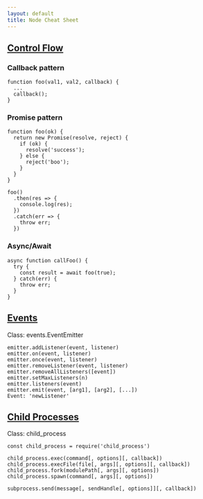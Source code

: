 ```yaml
---
layout: default
title: Node Cheat Sheet
---
```


## [Control Flow](#control-flow)

### Callback pattern

```
function foo(val1, val2, callback) {
  ...
  callback();
}
```

### Promise pattern

```
function foo(ok) {
  return new Promise(resolve, reject) {
    if (ok) {
      resolve('success');
    } else {
      reject('boo');
    }
  }
}

foo()
  .then(res => {
    console.log(res);
  })
  .catch(err => {
    throw err;
  })
```

### Async/Await

```
async function callFoo() {
  try {
    const result = await foo(true);
  } catch(err) {
    throw err;
  }
}
```

## [Events](#events)

Class: events.EventEmitter

```
emitter.addListener(event, listener)
emitter.on(event, listener)
emitter.once(event, listener)
emitter.removeListener(event, listener)
emitter.removeAllListeners([event])
emitter.setMaxListeners(n)
emitter.listeners(event)
emitter.emit(event, [arg1], [arg2], [...])
Event: 'newListener'
```

## [Child Processes](#child-process)

Class: child_process

```
const child_process = require('child_process')

child_process.exec(command[, options][, callback])
child_process.execFile(file[, args][, options][, callback])
child_process.fork(modulePath[, args][, options])
child_process.spawn(command[, args][, options])

subprocess.send(message[, sendHandle[, options]][, callback])

```
